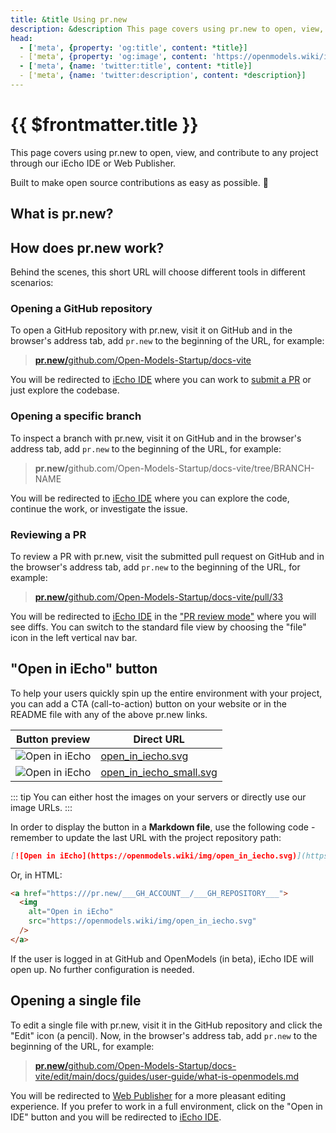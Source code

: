 ```yaml
---
title: &title Using pr.new
description: &description This page covers using pr.new to open, view, and contribute to any project through our iEcho IDE or Web Publisher.
head:
  - ['meta', {property: 'og:title', content: *title}] 
  - ['meta', {property: 'og:image', content: 'https://openmodels.wiki/img/og/using-pr_new.png'}]
  - ['meta', {name: 'twitter:title', content: *title}]
  - ['meta', {name: 'twitter:description', content: *description}]
---
```


# {{ $frontmatter.title }}

This page covers using pr.new to open, view, and contribute to any project through our iEcho IDE or Web Publisher.

Built to make open source contributions as easy as possible. 🥰

## What is pr.new?

<!--@include: ./parts/pr-new.md-->

## How does pr.new work?

Behind the scenes, this short URL will choose different tools in different scenarios:

<!-- TODO: graph -->

### Opening a GitHub repository

To open a GitHub repository with pr.new, visit it on GitHub and in the browser's address tab, add `pr.new` to the beginning of the URL, for example:

> <a href="https://pr.new/github.com/Open-Models-Startup/docs-vite" target="_blank" rel="noopener noreferrer"><b>pr.new/</b>github.com/Open-Models-Startup/docs-vite</a>

You will be redirected to [iEcho IDE](./working-in-iecho-ide) where you can work to [submit a PR](./working-in-iecho-ide#submitting-a-pr) or just explore the codebase.

### Opening a specific branch

To inspect a branch with pr.new, visit it on GitHub and in the browser's address tab, add `pr.new` to the beginning of the URL, for example:

> <b>pr.new/</b>github.com/Open-Models-Startup/docs-vite/tree/BRANCH-NAME

You will be redirected to [iEcho IDE](./working-in-iecho-ide) where you can explore the code, continue the work, or investigate the issue.

### Reviewing a PR

To review a PR with pr.new, visit the submitted pull request on GitHub and in the browser's address tab, add `pr.new` to the beginning of the URL, for example:

> <a href="https://pr.new/github.com/Open-Models-Startup/docs-vite/pull/33" target="_blank" rel="noopener noreferrer"><b>pr.new/</b>github.com/Open-Models-Startup/docs-vite/pull/33</a>

You will be redirected to [iEcho IDE](./working-in-iecho-ide) in the ["PR review mode"](./working-in-iecho-ide#reviewing-a-pr-with-iecho-ide) where you will see diffs. You can switch to the standard file view by choosing the "file" icon in the left vertical nav bar.

## "Open in iEcho" button

To help your users quickly spin up the entire environment with your project, you can add a CTA (call-to-action) button on your website or in the README file with any of the above pr.new links.

| Button preview | Direct URL |
| --- | --- |
| <img alt="Open in iEcho" src="/img/open_in_iecho.svg" /> | <a href="/img/open_in_iecho.svg" target="_blank">open_in_iecho.svg</a> |
| <img alt="Open in iEcho" src="/img/open_in_iecho_small.svg" /> | <a href="/img/open_in_iecho_small.svg" target="_blank">open_in_iecho_small.svg</a> |

::: tip
You can either host the images on your servers or directly use our image URLs.
:::

In order to display the button in a **Markdown file**, use the following code - remember to update the last URL with the project repository path:

```md
[![Open in iEcho](https://openmodels.wiki/img/open_in_iecho.svg)](https:///pr.new/___GH_ACCOUNT__/___GH_REPOSITORY___)
```

Or, in HTML:

```html
<a href="https:///pr.new/___GH_ACCOUNT__/___GH_REPOSITORY___">
  <img
    alt="Open in iEcho"
    src="https://openmodels.wiki/img/open_in_iecho.svg"
  />
</a>
```

If the user is logged in at GitHub and OpenModels (in beta), iEcho IDE will open up. No further configuration is needed.

## Opening a single file

To edit a single file with pr.new, visit it in the GitHub repository and click the "Edit" icon (a pencil). Now, in the browser's address tab, add `pr.new` to the beginning of the URL, for example:

> <a href="https://pr.new/github.com/Open-Models-Startup/docs-vite/edit/main/docs/guides/user-guide/what-is-openmodels.md" target="_blank" rel="noopener noreferrer"><b>pr.new/</b>github.com/Open-Models-Startup/docs-vite/edit/main/docs/guides/user-guide/what-is-openmodels.md</a>

You will be redirected to [Web Publisher](./content-updates-with-web-publisher) for a more pleasant editing experience. If you prefer to work in a full environment, click on the "Open in IDE" button and you will be redirected to [iEcho IDE](./working-in-iecho-ide).
